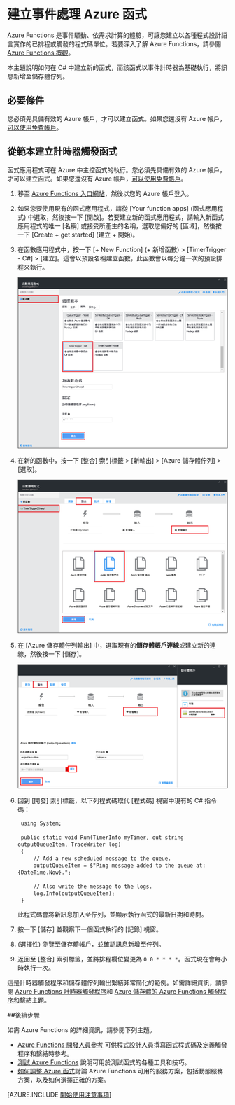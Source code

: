 <properties
   pageTitle="建立事件處理函式 | Microsoft Azure"
   description="使用 Azure Functions 建立會根據事件計時器執行的 C# 函式。"
   services="functions"
   documentationCenter="na"
   authors="ggailey777"
   manager="erikre"
   editor=""
   tags=""
   />

<tags
   ms.service="functions"
   ms.devlang="multiple"
   ms.topic="get-started-article"
   ms.tgt_pltfrm="multiple"
   ms.workload="na"
   ms.date="09/25/2016"
   ms.author="glenga"/>
   
# 建立事件處理 Azure 函式

Azure Functions 是事件驅動、依需求計算的體驗，可讓您建立以各種程式設計語言實作的已排程或觸發的程式碼單位。若要深入了解 Azure Functions，請參閱 [Azure Functions 概觀](functions-overview.md)。

本主題說明如何在 C# 中建立新的函式，而該函式以事件計時器為基礎執行，將訊息新增至儲存體佇列。

## 必要條件 

您必須先具備有效的 Azure 帳戶，才可以建立函式。如果您還沒有 Azure 帳戶，[可以使用免費帳戶](https://azure.microsoft.com/free/)。

## 從範本建立計時器觸發函式

函式應用程式可在 Azure 中主控函式的執行。您必須先具備有效的 Azure 帳戶，才可以建立函式。如果您還沒有 Azure 帳戶，[可以使用免費帳戶](https://azure.microsoft.com/free/)。

1. 移至 [Azure Functions 入口網站](https://functions.azure.com/signin)，然後以您的 Azure 帳戶登入。

2. 如果您要使用現有的函式應用程式，請從 [Your function apps] (函式應用程式) 中選取，然後按一下 [開啟]。若要建立新的函式應用程式，請輸入新函式應用程式的唯一 [名稱] 或接受所產生的名稱，選取您偏好的 [區域]，然後按一下 [Create + get started] (建立 + 開始)。

3. 在函數應用程式中，按一下 [+ New Function] (+ 新增函數) > [TimerTrigger - C#] > [建立]。這會以預設名稱建立函數，此函數會以每分鐘一次的預設排程來執行。

	![建立新的計時器觸發函式](./media/functions-create-an-event-processing-function/functions-create-new-timer-trigger.png)

4. 在新的函數中，按一下 [整合] 索引標籤 > [新輸出] > [Azure 儲存體佇列] > [選取]。

	![建立新的計時器觸發函式](./media/functions-create-an-event-processing-function/functions-create-storage-queue-output-binding.png)

5. 在 [Azure 儲存體佇列輸出] 中，選取現有的**儲存體帳戶連線**或建立新的連線，然後按一下 [儲存]。

	![建立新的計時器觸發函式](./media/functions-create-an-event-processing-function/functions-create-storage-queue-output-binding-2.png)

6. 回到 [開發] 索引標籤，以下列程式碼取代 [程式碼] 視窗中現有的 C# 指令碼：

		using System;
		
		public static void Run(TimerInfo myTimer, out string outputQueueItem, TraceWriter log)
		{
		    // Add a new scheduled message to the queue.
		    outputQueueItem = $"Ping message added to the queue at: {DateTime.Now}.";
		    
		    // Also write the message to the logs.
		    log.Info(outputQueueItem);
		}

	此程式碼會將新訊息加入至佇列，並顯示執行函式的最新日期和時間。

7. 按一下 [儲存] 並觀察下一個函式執行的 [記錄] 視窗。

8. (選擇性) 瀏覽至儲存體帳戶，並確認訊息新增至佇列。

9. 返回至 [整合] 索引標籤，並將排程欄位變更為 `0 0 * * * *`。函式現在會每小時執行一次。

這是計時器觸發程序和儲存體佇列輸出繫結非常簡化的範例。如需詳細資訊，請參閱 [Azure Functions 計時器觸發程序](functions-bindings-timer.md)和 [Azure 儲存體的 Azure Functions 觸發程序和繫結](functions-bindings-storage.md)主題。

##後續步驟

如需 Azure Functions 的詳細資訊，請參閱下列主題。

+ [Azure Functions 開發人員參考](functions-reference.md) 可供程式設計人員撰寫函式程式碼及定義觸發程序和繫結時參考。
+ [測試 Azure Functions](functions-test-a-function.md) 說明可用於測試函式的各種工具和技巧。
+ [如何調整 Azure 函式](functions-scale.md)討論 Azure Functions 可用的服務方案，包括動態服務方案，以及如何選擇正確的方案。

[AZURE.INCLUDE [開始使用注意事項](../../includes/functions-get-help.md)]

<!---HONumber=AcomDC_0928_2016-->